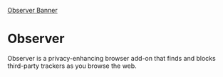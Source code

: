 [Observer Banner](https://github.com/gabrielAduku/Observer/images/observer_banned.jpg)  
# Observer
Observer is a privacy-enhancing browser add-on that finds and blocks third-party trackers as you browse the web.

